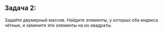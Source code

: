 ## Задача 2: 

Задайте двумерный массив. 
Найдите элементы, у которых оба индекса чётные, 
и замените эти элементы на их квадраты.